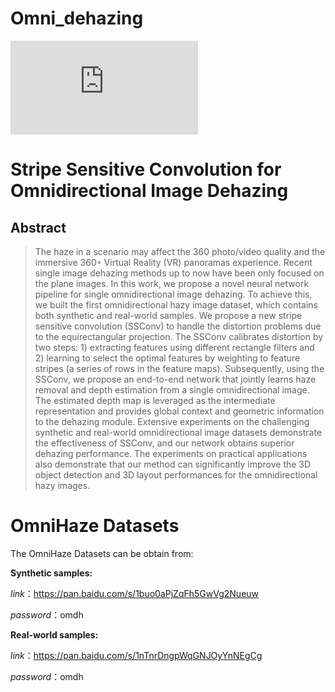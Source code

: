 # Omni_dehazing

![image](https://github.com/phoenixtreesky7/Omni_dehazing/first.pdf)

# Stripe Sensitive Convolution for Omnidirectional Image Dehazing

## Abstract
> The haze in a scenario may affect the 360 photo/video quality and the immersive 360◦ Virtual Reality (VR) panoramas experience. Recent single image dehazing methods up to now have been only focused on the plane images. In this work, we propose a novel neural network pipeline for single omnidirectional image dehazing. To achieve this, we built the first omnidirectional hazy image dataset, which contains both synthetic and real-world samples. We propose a new stripe sensitive convolution (SSConv) to handle the distortion problems due to the equirectangular projection. The SSConv calibrates distortion by two steps: 1) extracting features using different rectangle filters and 2) learning to select the optimal features by weighting to feature stripes (a series of rows in the feature maps). Subsequently, using the SSConv, we propose an end-to-end network that jointly learns haze removal and depth estimation from a single omnidirectional image. The estimated depth map is leveraged as the intermediate representation and provides global context and geometric information to the dehazing module. Extensive experiments on the challenging synthetic and real-world omnidirectional image datasets demonstrate the effectiveness of SSConv, and our network obtains superior dehazing performance. The experiments on practical applications also demonstrate that our method can significantly improve the 3D object detection and 3D layout performances for the omnidirectional hazy images.


# OmniHaze Datasets
The OmniHaze Datasets can be obtain from:

**Synthetic samples:**

*link*：https://pan.baidu.com/s/1buo0aPjZqFh5GwVg2Nueuw 

*password*：omdh 

**Real-world samples:**

*link*：https://pan.baidu.com/s/1nTnrDngpWqGNJOyYnNEgCg 

*password*：omdh 



